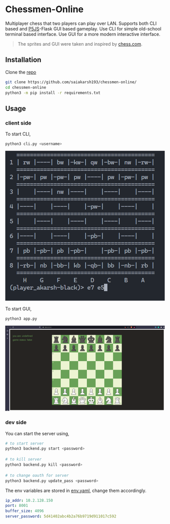 # Chessmen-Online

Multiplayer chess that two players can play over LAN. Supports both CLI based and [P5JS](https://p5js.org/)-Flask GUI based gameplay. Use CLI for simple old-school terminal based interface. Use GUI for a more modern interactive interface.

> The sprites and GUI were taken and inspired by [chess.com](https://www.chess.com/).  

## Installation
Clone the [repo](https://github.com/saiakarsh193/chessmen-online/)
```bash
git clone https://github.com/saiakarsh193/chessmen-online/
cd chessmen-online
python3 -m pip install -r requirements.txt
```

## Usage

### client side
To start CLI,
```bash
python3 cli.py <username>
```

![cli_chess](/imgs/cli_chess.png)

To start GUI,
```bash
python3 app.py
```
![gui_chess](/imgs/gui_chess.png)

### dev side
You can start the server using,
```bash
# to start server
python3 backend.py start <password>

# to kill server
python3 backend.py kill <password>

# to change oauth for server
python3 backend.py update_pass <password>
```

The env variables are stored in [env.yaml](env.yaml), change them accordingly.
```yaml
ip_addr: 10.2.128.150
port: 8001
buffer_size: 4096
server_password: 5d41402abc4b2a76b9719d911017c592
```
